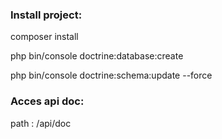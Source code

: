 <h3>Install project:</h3>

composer install

php bin/console doctrine:database:create

php bin/console doctrine:schema:update --force

<h3>Acces api doc:</h3>

path : /api/doc